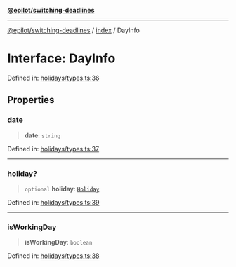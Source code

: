 [**@epilot/switching-deadlines**](../../README.md)

***

[@epilot/switching-deadlines](../../modules.md) / [index](../README.md) / DayInfo

# Interface: DayInfo

Defined in: [holidays/types.ts:36](https://github.com/epilot-dev/switching-deadlines/blob/6764c18ea2525d949c8b9824eea28bc98b53665e/src/holidays/types.ts#L36)

## Properties

### date

> **date**: `string`

Defined in: [holidays/types.ts:37](https://github.com/epilot-dev/switching-deadlines/blob/6764c18ea2525d949c8b9824eea28bc98b53665e/src/holidays/types.ts#L37)

***

### holiday?

> `optional` **holiday**: [`Holiday`](Holiday.md)

Defined in: [holidays/types.ts:39](https://github.com/epilot-dev/switching-deadlines/blob/6764c18ea2525d949c8b9824eea28bc98b53665e/src/holidays/types.ts#L39)

***

### isWorkingDay

> **isWorkingDay**: `boolean`

Defined in: [holidays/types.ts:38](https://github.com/epilot-dev/switching-deadlines/blob/6764c18ea2525d949c8b9824eea28bc98b53665e/src/holidays/types.ts#L38)
